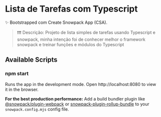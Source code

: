 # Lista de Tarefas com Typescript

✨ Bootstrapped com Create Snowpack App (CSA).

> ❗❗❗ Descrição: Projeto de lista simples de tarefas usando Typescript e snowpack, minha intenção foi de conhecer melhor o framework snowpack e treinar funções e módulos do Typescript

## Available Scripts
### npm start
Runs the app in the development mode.
Open http://localhost:8080 to view it in the browser.






**For the best production performance:** Add a build bundler plugin like [@snowpack/plugin-webpack](https://github.com/snowpackjs/snowpack/tree/main/plugins/plugin-webpack) or [snowpack-plugin-rollup-bundle](https://github.com/ParamagicDev/snowpack-plugin-rollup-bundle) to your `snowpack.config.mjs` config file.

